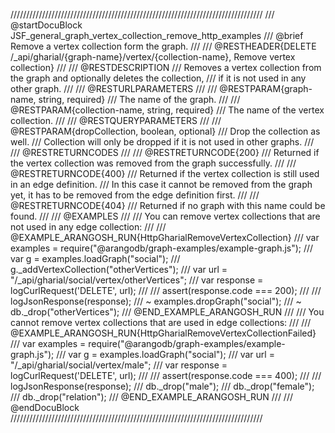 ////////////////////////////////////////////////////////////////////////////////
/// @startDocuBlock JSF_general_graph_vertex_collection_remove_http_examples
/// @brief Remove a vertex collection form the graph.
/// 
/// @RESTHEADER{DELETE /_api/gharial/{graph-name}/vertex/{collection-name}, Remove vertex collection}
/// 
/// @RESTDESCRIPTION
/// Removes a vertex collection from the graph and optionally deletes the collection,
/// if it is not used in any other graph.
/// 
/// @RESTURLPARAMETERS
/// 
/// @RESTPARAM{graph-name, string, required}
/// The name of the graph.
/// 
/// @RESTPARAM{collection-name, string, required}
/// The name of the vertex collection.
/// 
/// @RESTQUERYPARAMETERS
/// 
/// @RESTPARAM{dropCollection, boolean, optional}
/// Drop the collection as well.
/// Collection will only be dropped if it is not used in other graphs.
/// 
/// @RESTRETURNCODES
/// 
/// @RESTRETURNCODE{200}
/// Returned if the vertex collection was removed from the graph successfully.
/// 
/// @RESTRETURNCODE{400}
/// Returned if the vertex collection is still used in an edge definition.
/// In this case it cannot be removed from the graph yet, it has to be removed from the edge definition first.
/// 
/// @RESTRETURNCODE{404}
/// Returned if no graph with this name could be found.
/// 
/// @EXAMPLES
/// 
/// You can remove vertex collections that are not used in any edge collection:
///
/// @EXAMPLE_ARANGOSH_RUN{HttpGharialRemoveVertexCollection}
///   var examples = require("@arangodb/graph-examples/example-graph.js");
///   var g = examples.loadGraph("social");
///   g._addVertexCollection("otherVertices");
///   var url = "/_api/gharial/social/vertex/otherVertices";
///   var response = logCurlRequest('DELETE', url);
///
///   assert(response.code === 200);
///
///   logJsonResponse(response);
/// ~ examples.dropGraph("social");
/// ~ db._drop("otherVertices");
/// @END_EXAMPLE_ARANGOSH_RUN
///
/// You cannot remove vertex collections that are used in edge collections:
///
/// @EXAMPLE_ARANGOSH_RUN{HttpGharialRemoveVertexCollectionFailed}
///   var examples = require("@arangodb/graph-examples/example-graph.js");
///   var g = examples.loadGraph("social");
///   var url = "/_api/gharial/social/vertex/male";
///   var response = logCurlRequest('DELETE', url);
///
///   assert(response.code === 400);
///
///   logJsonResponse(response);
///   db._drop("male");
///   db._drop("female");
///   db._drop("relation");
/// @END_EXAMPLE_ARANGOSH_RUN
///
/// @endDocuBlock
////////////////////////////////////////////////////////////////////////////////